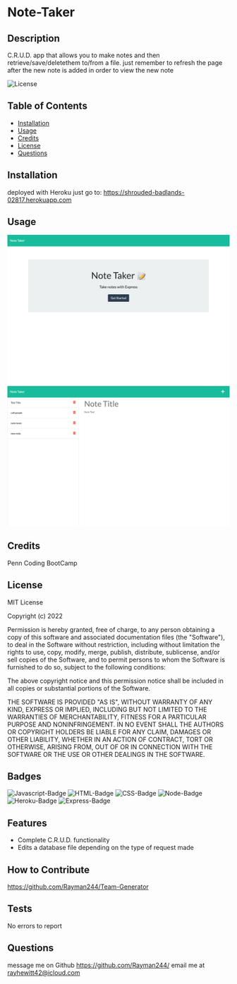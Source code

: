 # Note-Taker


## Description
 C.R.U.D. app that allows you to make notes and then retrieve/save/deletethem to/from a file. just remember to refresh the page after the new note is added in order to view the new note 

 ![License](https://img.shields.io/badge/license-MIT-lightgrey)
             
## Table of Contents
          
 - [Installation](#installation)
 - [Usage](#usage)
 - [Credits](#credits)
 - [License](#license)
 - [Questions](#quesions)
      
## Installation
deployed with Heroku just go to: https://shrouded-badlands-02817.herokuapp.com
      
## Usage

![Home Page](imgs/noteTakerHome.png)
![Home Page](imgs/noteTakerNotes.png)

## Credits
 Penn Coding BootCamp
      
## License
 MIT License

Copyright (c) 2022
    
Permission is hereby granted, free of charge, to any person obtaining a copy
of this software and associated documentation files (the "Software"), to deal
in the Software without restriction, including without limitation the rights
to use, copy, modify, merge, publish, distribute, sublicense, and/or sell
copies of the Software, and to permit persons to whom the Software is
furnished to do so, subject to the following conditions:
   
The above copyright notice and this permission notice shall be included in all
copies or substantial portions of the Software.
    
THE SOFTWARE IS PROVIDED "AS IS", WITHOUT WARRANTY OF ANY KIND, EXPRESS OR
IMPLIED, INCLUDING BUT NOT LIMITED TO THE WARRANTIES OF MERCHANTABILITY,
FITNESS FOR A PARTICULAR PURPOSE AND NONINFRINGEMENT. IN NO EVENT SHALL THE
AUTHORS OR COPYRIGHT HOLDERS BE LIABLE FOR ANY CLAIM, DAMAGES OR OTHER
LIABILITY, WHETHER IN AN ACTION OF CONTRACT, TORT OR OTHERWISE, ARISING FROM,
OUT OF OR IN CONNECTION WITH THE SOFTWARE OR THE USE OR OTHER DEALINGS IN THE
SOFTWARE.
            
## Badges

![Javascript-Badge](https://img.shields.io/badge/Code-Javascript-yellow)
![HTML-Badge](https://img.shields.io/badge/Code-HTML-orange)
![CSS-Badge](https://img.shields.io/badge/Code-CSS-blue)
![Node-Badge](https://img.shields.io/badge/Node-NodeJS-darkgreen)
![Heroku-Badge](https://img.shields.io/badge/Node-Heroku-purple)
![Express-Badge](https://img.shields.io/badge/Node-ExpressJS-grey)


      
## Features
  - Complete C.R.U.D. functionality 
  - Edits a database file depending on the type of request made 
 
## How to Contribute
 https://github.com/Rayman244/Team-Generator

      
## Tests
 No errors to report
  
 ## Questions
 message me on Github https://github.com/Rayman244/
 email me at [rayhewitt42@icloud.com](mailto:rayhewitt42@icloud.com)
 